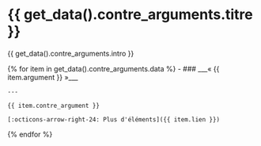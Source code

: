 # {{ get_data().contre_arguments.titre }}

{{ get_data().contre_arguments.intro }}

<div class="grid cards" markdown>
{% for item in get_data().contre_arguments.data %}
- ### ___« {{ item.argument }} »___

    ---

    {{ item.contre_argument }}

    [:octicons-arrow-right-24: Plus d'éléments]({{ item.lien }})
{% endfor %}
</div>